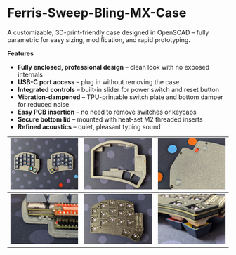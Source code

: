 # Ferris-Sweep-Bling-MX-Case
A customizable, 3D-print-friendly case designed in OpenSCAD – fully parametric for easy sizing, modification, and rapid prototyping.

**Features**

* **Fully enclosed, professional design** – clean look with no exposed internals
* **USB-C port access** – plug in without removing the case
* **Integrated controls** – built-in slider for power switch and reset button
* **Vibration-dampened** – TPU-printable switch plate and bottom damper for reduced noise
* **Easy PCB insertion** – no need to remove switches or keycaps
* **Secure bottom lid** – mounted with heat-set M2 threaded inserts
* **Refined acoustics** – quiet, pleasant typing sound

| ![](gallery/case_01_800x602.jpg) | ![](gallery/case_02_800x602.jpg) | ![](gallery/case_03_800x602.jpg) |
|----------------------------------|----------------------------------|----------------------------------|
| ![](gallery/case_04_800x602.jpg) | ![](gallery/case_05_800x602.jpg) | ![](gallery/case_06_800x602.jpg) |


